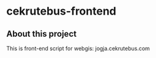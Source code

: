 # cekrutebus-frontend

## About this project
This is front-end script for webgis: jogja.cekrutebus.com
